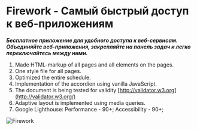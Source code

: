 # Firework - Самый быстрый доступ к веб-приложениям

***Бесплатное приложение для удобного доступа к веб-сервисам. Объединяйте веб-приложения, закрепляйте на панель задач и легко переключайтесь между ними.***
1. Made HTML-markup of all pages and all elements on the pages.
2. One style file for all pages.
3. Optimized the entire schedule.
4. Implementation of the accordion using vanilla JavaScript.
5. The document is being tested for validity [http://validator.w3.org](http://validator.w3.org/)
6. Adaptive layout is implemented using media queries.
7. Google Lighthouse: Performance - 90+; Accessibility - 90+;
<p><img src="https://repository-images.githubusercontent.com/192123636/68ab3900-903c-11e9-8ffd-905c1f30b625" alt="Firework"></p>